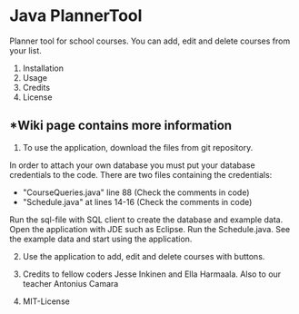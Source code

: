 # Java PlannerTool
Planner tool for school courses.
You can add, edit and delete courses from your list.

1. Installation
2. Usage
3. Credits 
4. License

*Wiki page contains more information
-----------------------------------------------------------------------------------------------------------------------------------
1. To use the application, download the files from git repository.

In order to attach your own database you must put your database credentials to the code. 
There are two files containing the credentials:
- "CourseQueries.java" line 88 (Check the comments in code)
- "Schedule.java" at lines 14-16 (Check the comments in code)

Run the sql-file with SQL client to create the database and example data. Open the application with JDE such as Eclipse. Run the Schedule.java. See the example data and start using the application.

2. Use the application to add, edit and delete courses with buttons.

3. Credits to fellow coders Jesse Inkinen and Ella Harmaala. Also to our teacher Antonius Camara

4. MIT-License

